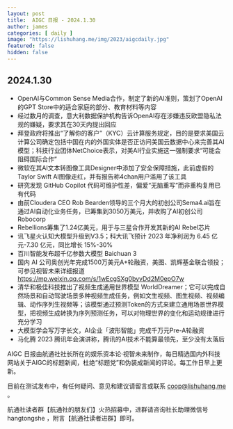 ```yaml
---
layout: post
title:  AIGC 日报 - 2024.1.30
author: james
categories: [ daily ]
image: "https://lishuhang.me/img/2023/aigcdaily.jpg"
featured: false
hidden: false
---
```


## 2024.1.30

- OpenAI与Common Sense Media合作，制定了新的AI准则，策划了OpenAI的GPT Store中的适合家庭的部分、教育材料等内容
- 经过数月的调查，意大利数据保护机构告诉OpenAI存在涉嫌违反欧盟隐私法规的嫌疑，要求其在30天内提出回应
- 拜登政府将推出“了解你的客户”（KYC）云计算服务规定，目的是要求美国云计算公司确定包括中国在内的外国实体是否正访问美国云数据中心来完善其AI模型；科技行业团体NetChoice表示，对美AI行业实施这一强制要求“可能会阻碍国际合作”
- 微软在其AI文本转图像工具Designer中添加了安全保障措施，此前虚假的Taylor Swift AI图像走红，并有报告称4chan用户滥用了该工具
- 研究发现 GitHub Copilot 代码可维护性差，偏爱“无脑重写”而非重构复用已有代码
- 由前Cloudera CEO Rob Bearden领导的三个月大的初创公司Sema4.ai旨在通过AI自动化业务任务，已筹集到3050万美元，并收购了AI初创公司Robocorp
- Rebellions筹集了1.24亿美元，用于与三星合作开发其新的AI Rebel芯片
- 讯飞星火认知大模型升级到V3.5；科大讯飞预计 2023 年净利润为 6.45 亿元-7.30 亿元，同比增长 15%-30%
- 百川智能发布超千亿参数大模型 Baichuan 3
- 国内 AI 公司奥创光年完成1500万美元A+轮融资，美图、凯辉基金联合领投；可参见视智未来详细报道 https://mp.weixin.qq.com/s/1wEcgSXg0byvDd2M0epO7w
- 清华和极佳科技推出了视频生成通用世界模型 WorldDreamer；它可以完成自然场景和自动驾驶场景多种视频生成任务，例如文生视频、图生视频、视频编辑、动作序列生视频等；该模型通过预测Token的方式来建立通用场景世界模型，把视频生成转换为序列预测任务，可以对物理世界的变化和运动规律进行充分学习
- 大模型学会写万字长文，AI企业「波形智能」完成千万元Pre-A轮融资
- 马化腾 2023 腾讯年会演讲称，腾讯的AI技术不能算最领先，至少没有太落后

AIGC 日报由航通社社长所在的娱乐资本论·视智未来制作，每日精选国内外科技网站关于AIGC的标题新闻，杜绝“标题党”和伪装成新闻的评论。每工作日早上更新。

目前在测试发布中，有任何疑问、意见和建议请留言或联系 coop@lishuhang.me 。

航通社读者群【航通社的朋友们】火热招募中，进群请咨询社长助理微信号 hangtongshe ，附言【航通社读者进群】即可。

